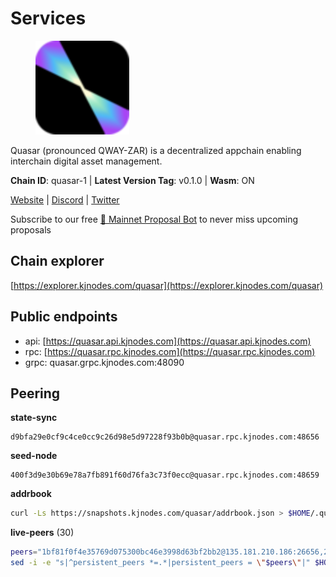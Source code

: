 # Services

<figure><img src="https://raw.githubusercontent.com/kj89/cosmos-images/main/logos/quasar.png" width="150" alt=""><figcaption></figcaption></figure>

Quasar (pronounced QWAY-ZAR) is a decentralized  appchain enabling interchain digital asset management.

**Chain ID**: quasar-1 | **Latest Version Tag**: v0.1.0 | **Wasm**: ON

[Website](https://www.quasar.fi) | [Discord](https://discord.gg/quasarfi) | [Twitter](https://twitter.com/QuasarFi)



Subscribe to our free [🤖 Mainnet Proposal Bot](https://t.me/kjnodes_proposal_bot) to never miss upcoming proposals


## Chain explorer
[https://explorer.kjnodes.com/quasar](https://explorer.kjnodes.com/quasar)

## Public endpoints

* api: [https://quasar.api.kjnodes.com](https://quasar.api.kjnodes.com)
* rpc: [https://quasar.rpc.kjnodes.com](https://quasar.rpc.kjnodes.com)
* grpc: quasar.grpc.kjnodes.com:48090

## Peering

**state-sync**

```text
d9bfa29e0cf9c4ce0cc9c26d98e5d97228f93b0b@quasar.rpc.kjnodes.com:48656
```

**seed-node**

```text
400f3d9e30b69e78a7fb891f60d76fa3c73f0ecc@quasar.rpc.kjnodes.com:48659
```

**addrbook**
```bash
curl -Ls https://snapshots.kjnodes.com/quasar/addrbook.json > $HOME/.quasarnode/config/addrbook.json
```

**live-peers** (30)
```bash
peers="1bf81f0f4e35769d075300bc46e3998d63bf2bb2@135.181.210.186:26656,201eb8fc1e84beb4bdce8ae5614c7abb41e32edb@65.109.160.91:18256,d7ea38275af96271fd66194dad3951ef38b8ba7c@193.70.33.64:18256,c124ce0b508e8b9ed1c5b6957f362225659b5343@134.65.193.11:26656,d2247f7b919f0781c90ee61958d7044665a22d38@169.155.169.84:26656,6f9e244b6e225241c02b235f700c2b0788da982d@148.113.159.22:18256,471518432477e31ea348af246c0b54095d41352c@134.65.195.144:26656,d9bfa29e0cf9c4ce0cc9c26d98e5d97228f93b0b@65.109.88.38:48656,a7d96dc929824613315dcc1c90fee119f28cc51f@134.65.193.189:26656,ff8bfc8a197e279810ccb21acdd987dfd6d3eb54@81.0.248.60:18256,298e0e1faf8a5da43514cc2908d2908658e732a0@38.146.3.148:18256,7e72f64aab40ddcb1a2cf3a8a5bbf99ee01fc6f0@65.108.9.164:10456,5a111b281852be31838ecf1202e59981e618355e@89.116.31.95:18256,8688b59432d98b6ded8bed01c3c29d4892ae6e4f@38.146.3.149:18256,1c4d42123dc63fba03bc28d2b5a837879e7de979@162.55.245.149:2040,e92601b6f2cb385b3544c2b5ff0c8dd5a8638ad4@65.108.137.36:26656,88cc4d314c9804a9478e900b6f18a83ea58a98c6@57.128.20.163:18256,bcbc915effeb5e1f4e96670fd68d20a08ad4efa1@65.108.138.80:18256,d11f867df7e498de0835e2d1b5bc34334c7337d1@65.109.31.114:2490,bccdc6cb3a0785bf3ee65d98c38bdd62bb843285@141.95.157.139:18256,10e73ac4ab3f9e1edd89e1aa342eb4d4f11120f0@135.181.128.114:18256,66e0a7d2c2fc75a91627085d0ac5681a35dfd408@37.252.184.234:26656,bbf8c1562c20726a436f1c1476ad49e560ca179b@51.89.190.33:26656,2028d1984d4828fb5662225d12db1a8722b9bfab@135.181.215.62:4740,a40e1d5f63fad9e14edb9c95458b27f3c1de858c@116.203.236.246:26618,e1b058e5cfa2b836ddaa496b10911da62dcf182e@65.21.136.170:58656,89757803f40da51678451735445ad40d5b15e059@169.155.169.149:26656,e726816f42831689eab9378d5d577f1d06d25716@176.9.188.21:26656,f2e7f8af9e5f72bcde83a8bc0ca05aded6d51a5e@103.180.28.199:26656,c97640c7c53a32ff301c09b261bbccb35c286dba@65.109.50.30:26656"
sed -i -e "s|^persistent_peers *=.*|persistent_peers = \"$peers\"|" $HOME/.quasarnode/config/config.toml
```
